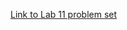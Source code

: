 [Link to Lab 11 problem set](https://docs.google.com/document/d/e/2PACX-1vTPrjw5Yb1g4SxcPkw8r0ccz4_sX1TFhwmvXFqkXXx2l49BK-n3jUrLm2heuLpKcC8rm6gKgJinBsYH/pub)